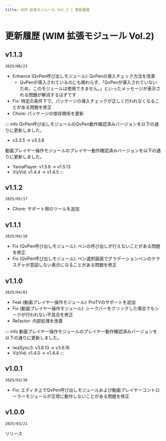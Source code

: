 ```yaml
---
title: WIM 拡張モジュール Vol.2 | 更新履歴
---
```


# 更新履歴 (WIM 拡張モジュール Vol.2)

## v1.1.3
`2025/06/23`  
- Enhance (QvPen呼び出しモジュール): QvPenの導入チェック方法を改善
  - QvPenが導入されているのにも関わらず、「QvPenが導入されていないため、このモジュールは使用できません。」といったメッセージが表示される問題が解消するはずです
- Fix: 特定の条件下で、パッケージの導入チェックが正しく行われなくなることがある問題を修正
- Chore: パッケージの依存関係を更新

::: info
QvPen呼び出しモジュールのQvPen動作確認済みバージョンを以下の通りに更新しました。
- v3.3.5 → v3.3.8
  
動画プレイヤー操作モジュールのプレイヤー動作確認済みバージョンを以下の通りに更新しました。
- YamaPlayer: v1.5.8 → v1.5.13
- VizVid: v1.4.4 → v1.4.5
:::

## v1.1.2
`2025/05/17`  
- Chore: サポート用のツールを追加

## v1.1.1
`2025/04/10`  
- Fix (QvPen呼び出しモジュール): ペンの呼び出しが行えないことがある問題を修正
- Fix (QvPen呼び出しモジュール): ペン選択画面でグラデーションペンのテクスチャが意図しない表示になることがある問題を修正

## v1.1.0
`2025/04/01`  
- Feat (動画プレイヤー操作モジュール): ProTVのサポートを追加
- Fix (動画プレイヤー操作モジュール): シークバーをクリックした場合でもシークが行われない不具合を修正
- Refactor: 内部処理を改善

::: info
動画プレイヤー操作モジュールのプレイヤー動作確認済みバージョンを以下の通りに更新しました。
- iwaSync3: v3.6.13 → v3.6.16
- VizVid: v1.4.0 → v1.4.4
:::

## v1.0.1
`2025/03/30`  
- Fix: エディタ上でQvPen呼び出しモジュールおよび動画プレイヤーコントローラーモジュールが正常に動作しないことがある問題を修正

## v1.0.0
`2025/03/21`
  
リリース